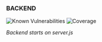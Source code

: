 ### BACKEND

![Known Vulnerabilities](https://img.shields.io/snyk/vulnerabilities/github/CougarCS/CougarCS-Backend?style=for-the-badge)
![Coverage](https://img.shields.io/coveralls/github/CougarCS/CougarCS-Backend/master?style=for-the-badge)

_Backend starts on server.js_
